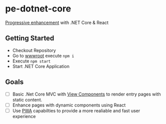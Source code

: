 # pe-dotnet-core
[Progressive enhancement](https://www.shopify.com/partners/blog/what-is-progressive-enhancement-and-why-should-you-care) with .NET Core &amp; React

## Getting Started

- Checkout Repository
- Go to [wwwroot](https://github.com/StarpTech/pe-dotnet-core/tree/master/src/pe-dotnet-core/wwwroot) execute `npm i`
- Execute `npm start`
- Start .NET Core Application

## Goals
- [ ] Basic .Net Core MVC with [View Components](https://docs.microsoft.com/en-us/aspnet/core/mvc/views/view-components) to render entry pages with static content.
- [ ] Enhance pages with dynamic components using React
- [ ] Use [PWA](https://developers.google.com/web/progressive-web-apps/) capabilties to provide a more realiable and fast user experience
